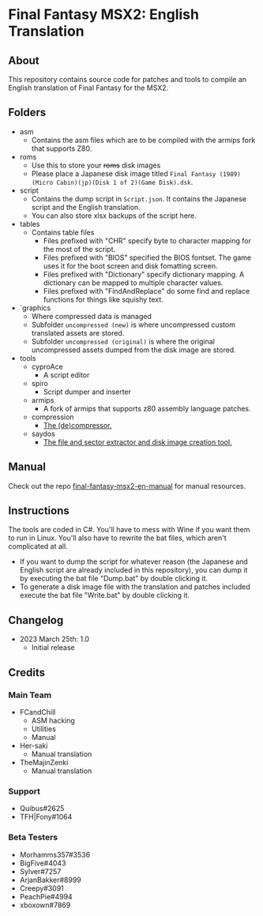 [//]: <> (This readme is in the markdown format. Please preview in a markdown parser.)

#  Final Fantasy MSX2: English Translation

## About
This repository contains source code for patches and tools to compile an English translation of Final Fantasy for the MSX2.

## Folders
* asm
	* Contains the asm files which are to be compiled with the armips fork that supports Z80.
* roms
	* Use this to store your ~~roms~~ disk images
    * Please place a Japanese disk image titled `Final Fantasy (1989)(Micro Cabin)(jp)(Disk 1 of 2)(Game Disk).dsk`.
* script
	* Contains the dump script in `Script.json`. It contains the Japanese script and the English translation.
	* You can also store xlsx backups of the script here.
* tables
	* Contains table files
		* Files prefixed with "CHR" specify byte to character mapping for the most of the script.
		* Files prefixed with "BIOS" specified the BIOS fontset. The game uses it for the boot screen and disk fomatting screen.
		* Files prefixed with "Dictionary" specify dictionary mapping. A dictionary can be mapped to multiple character values.
		* Files prefixed with "FindAndReplace" do some find and replace functions for things like squishy text.
* `graphics
	* Where compressed data is managed
	* Subfolder `uncompressed (new)` is where uncompressed custom translated assets are stored.
	* Subfolder `uncompressed (original)` is where the original uncompressed assets dumped from the disk image are stored.
* tools
	* cyproAce
		* A script editor 
	* spiro
		* Script dumper and inserter
	* armips
		* A fork of armips that supports z80 assembly language patches.
	* compression
		* [The (de)compressor.](https://github.com/romh-acking/final-fantasy-msx2-de-compressor)
	* saydos
		* [The file and sector extractor and disk image creation tool.](https://github.com/romh-acking/final-fantasy-msx2-say-dos-tool)

## Manual
Check out the repo [final-fantasy-msx2-en-manual](https://github.com/romh-acking/final-fantasy-msx2-en-manual) for manual resources.

## Instructions
The tools are coded in C#. You'll have to mess with Wine if you want them to run in Linux. You'll also have to rewrite the bat files, which aren't complicated at all.

* If you want to dump the script for whatever reason (the Japanese and English script are already included in this repository), you can dump it by executing the bat file "Dump.bat" by double clicking it.
* To generate a disk image file with the translation and patches included execute the bat file "Write.bat" by double clicking it.

## Changelog
* 2023 March 25th: 1.0
    * Initial release

## Credits

### Main Team
* FCandChill
    * ASM hacking
    * Utilities
    * Manual
* Her-saki
    * Manual translation
* TheMajinZenki
    * Manual translation

### Support
* Quibus#2625
* TFH|Fony#1064 

### Beta Testers
* Morhamms357#3536
* BigFive#4043
* Sylver#7257
* ArjanBakker#8999
* Creepy#3091
* PeachPie#4994
* xboxown#7869
